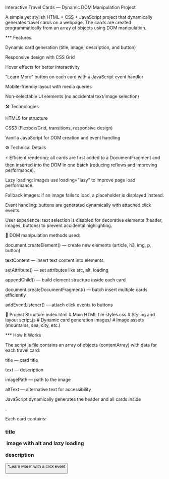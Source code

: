 Interactive Travel Cards — Dynamic DOM Manipulation Project

A simple yet stylish HTML + CSS + JavaScript project that dynamically generates travel cards on a webpage.
The cards are created programmatically from an array of objects using DOM manipulation.

*** Features

Dynamic card generation (title, image, description, and button)

Responsive design with CSS Grid

Hover effects for better interactivity

"Learn More" button on each card with a JavaScript event handler

Mobile-friendly layout with media queries

Non-selectable UI elements (no accidental text/image selection)

🛠️ Technologies

HTML5 for structure

CSS3 (Flexbox/Grid, transitions, responsive design)

Vanilla JavaScript for DOM creation and event handling

⚙️ Technical Details

⚡ Efficient rendering: all cards are first added to a DocumentFragment and then inserted into the DOM in one batch (reducing reflows and improving performance).

Lazy loading: images use loading="lazy" to improve page load performance.

Fallback images: if an image fails to load, a placeholder is displayed instead.

Event handling: buttons are generated dynamically with attached click events.

User experience: text selection is disabled for decorative elements (header, images, buttons) to prevent accidental highlighting.

🧩 DOM manipulation methods used:

document.createElement() — create new elements (article, h3, img, p, button)

textContent — insert text content into elements

setAttribute() — set attributes like src, alt, loading

appendChild() — build element structure inside each card

document.createDocumentFragment() — batch insert multiple cards efficiently

addEventListener() — attach click events to buttons

📂 Project Structure
index.html # Main HTML file
styles.css # Styling and layout
script.js # Dynamic card generation
images/ # Image assets (mountains, sea, city, etc.)

*** How It Works

The script.js file contains an array of objects (contentArray) with data for each travel card:

title — card title

text — description

imagePath — path to the image

altText — alternative text for accessibility

JavaScript dynamically generates the header and all cards inside <main id="cards">.

Each card contains:

<h3> title

<img> image with alt and lazy loading

<p> description

<button> "Learn More" with a click event
